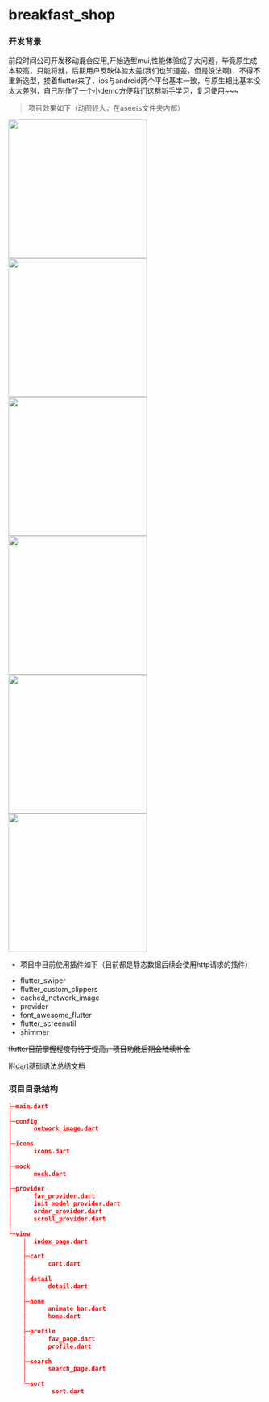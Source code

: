 # breakfast_shop

### 开发背景
前段时间公司开发移动混合应用,开始选型mui,性能体验成了大问题，毕竟原生成本较高，只能将就，后期用户反映体验太差(我们也知道差，但是没法啊)，不得不重新选型，接着flutter来了，ios与android两个平台基本一致，与原生相比基本没太大差别，自己制作了一个小demo方便我们这群新手学习，复习使用~~~

> 项目效果如下（动图较大，在aseets文件夹内部）
<div align="left"><img src="https://github.com/WhatProblem/breakfast_shop/blob/master/assets/1.jpg" width="275" /></div>
<div align="left"><img src="https://github.com/WhatProblem/breakfast_shop/blob/master/assets/4.jpg" width="275" /></div>
<div align="left"><img src="https://github.com/WhatProblem/breakfast_shop/blob/master/assets/5.jpg" width="275" /></div>
<div align="left"><img src="https://github.com/WhatProblem/breakfast_shop/blob/master/assets/7.jpg" width="275" /></div>
<div align="left"><img src="https://github.com/WhatProblem/breakfast_shop/blob/master/assets/8.jpg" width="275" /></div>
<div align="left"><img src="https://github.com/WhatProblem/breakfast_shop/blob/master/assets/9.jpg" width="275" /></div>

+ 项目中目前使用插件如下（目前都是静态数据后续会使用http请求的插件）
 - flutter_swiper
 - flutter_custom_clippers
 - cached_network_image
 - provider
 - font_awesome_flutter
 - flutter_screenutil
 - shimmer

~~flutter目前掌握程度有待于提高，项目功能后期会陆续补全~~  

附[dart基础语法总结文档](https://github.com/WhatProblem/breakfast_shop/blob/master/dart.md)

### 项目目录结构
```json
├─main.dart
│  
├─config
│      network_image.dart
│      
├─icons
│      icons.dart
│      
├─mock
│      mock.dart
│      
├─provider
│      fav_provider.dart
│      init_model_provider.dart
│      order_provider.dart
│      scroll_provider.dart
│      
└─view
    │  index_page.dart
    │  
    ├─cart
    │      cart.dart
    │      
    ├─detail
    │      detail.dart
    │      
    ├─home
    │      animate_bar.dart
    │      home.dart
    │      
    ├─profile
    │      fav_page.dart
    │      profile.dart
    │      
    ├─search
    │      search_page.dart
    │      
    └─sort
            sort.dart
            

```
